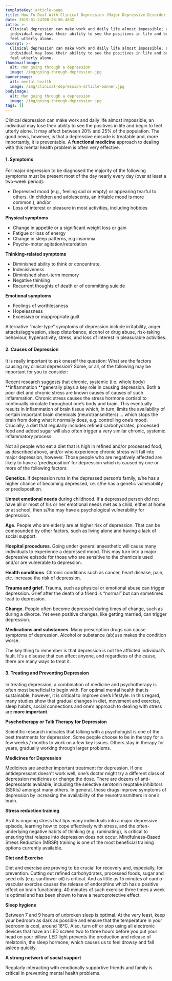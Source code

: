 ```yaml
---
templateKey: article-page
title: How To Deal With Clinical Depression (Major Depressive Disorder)
date: 2019-01-24T08:28:50.483Z
intro: >-
  Clinical depression can make work and daily life almost impossible; an
  individual may lose their ability to see the positives in life and begin to
  feel utterly alone.
excerpt: >-
  Clinical depression can make work and daily life almost impossible; an
  individual may lose their ability to see the positives in life and begin to
  feel utterly alone.
thumbnailimage:
  alt: Man going through a depression
  image: /img/going-through-depression.jpg
bannerimage:
  alt: mental health
  image: /img/clinical-depression-article-banner.jpg
bodyimage:
  alt: Man going through a depression
  image: /img/going-through-depression.jpg
tags: []
---
```


Clinical depression can make work and daily life almost impossible; an individual may lose their ability to see the positives in life and begin to feel utterly alone. It may affect between 20% and 25% of the population. The good news, however, is that a depressive episode is treatable and, more importantly, it is preventable. A **functional medicine** approach to dealing with this mental health problem is often very effective.

<h4>1.   Symptoms</h4>

For major depression to be diagnosed the majority of the following symptoms must be present most of the day nearly every day (over at least a two-week period):

- Depressed mood (e.g., feeling sad or empty) or appearing tearful to others. (In children and adolescents, an irritable mood is more common.), and/or
- Loss of interest or pleasure in most activities, including hobbies

**Physical symptoms**

- Change in appetite or a significant weight loss or gain
- Fatigue or loss of energy
- Change in sleep patterns, e.g insomnia
- Psycho-motor agitation/retardation

**Thinking-related symptoms**

- Diminished ability to think or concentrate,
- Indecisiveness
- Diminished short-term memory
- Negative thinking
- Recurrent thoughts of death or of committing suicide

**Emotional symptoms**

- Feelings of worthlessness
- Hopelessness
- Excessive or inappropriate guilt

Alternative “male-type” symptoms of depression include irritability, anger attacks/aggression, sleep disturbance, alcohol or drug abuse, risk-taking behaviour, hyperactivity, stress, and loss of interest in pleasurable activities.

<h4>2.   Causes of Depression</h4>

It is really important to ask oneself the question: What are the factors causing my clinical depression? Some, or all, of the following may be important for you to consider:

Recent research suggests that chronic, systemic (i.e. whole body) **inflammation **generally plays a key role in causing depression. Both a poor diet and chronic stress are known causes of causes of such inflammation. Chronic stress causes the stress hormone cortisol to continually circulate throughout one’s body and brain. This eventually results in inflammation of brain tissue which, in turn, limits the availability of certain important brain chemicals (neurotransmitters) ... which stops the brain from doing what it normally does, e.g. controlling one’s mood. Crucially, a diet that regularly includes refined carbohydrates, processed food and added sugar will also often trigger a very similar chronic, systemic inflammatory process.

Not all people who eat a diet that is high in refined and/or processed food, as described above, and/or who experience chronic stress will fall into major depression, however. Those people who are negatively affected are likely to have a ‘predisposition’ for depression which is caused by one or more of the following factors:

**Genetics**. If depression runs in the depressed person’s family, s/he has a higher chance of becoming depressed, i.e. s/he has a genetic vulnerability or predisposition.

**Unmet emotional needs** during childhood. If a depressed person did not have all or most of his or her emotional needs met as a child, either at home or at school, then s//he may have a psychological vulnerability for depression.

**Age**. People who are elderly are at higher risk of depression. That can be compounded by other factors, such as living alone and having a lack of social support.

**Hospital procedures**. Going under general anaesthetic will cause many individuals to experience a depressed mood. This may turn into a major depressive episode for those who are sensitive to the chemicals used and/or are vulnerable to depression.

**Health conditions**. Chronic conditions such as cancer, heart disease, pain, etc. increase the risk of depression.

**Trauma and grief.** Trauma, such as physical or emotional abuse can trigger depression. Grief after the death of a friend is “normal” but can sometimes lead to depression.

**Change**. People often become depressed during times of change, such as during a divorce. Yet even positive changes, like getting married, can trigger depression.

**Medications and substances**. Many prescription drugs can cause symptoms of depression. Alcohol or substance (ab)use makes the condition worse.

The key thing to remember is that depression is not the afflicted individual’s fault. It's a disease that can affect anyone, and regardless of the cause, there are many ways to treat it.

<h4>3.   Treating and Preventing Depression</h4>

In treating depression, a combination of medicine and psychotherapy is often most beneficial to begin with. For optimal mental health that is sustainable, however, it is critical to improve one’s lifestyle. In this regard, many studies show that gradual changes in diet, movement and exercise, sleep habits, social connections and one’s approach to dealing with stress are **more important**.

**Psychotherapy or Talk Therapy for Depression**

Scientific research indicates that talking with a psychologist is one of the best treatments for depression. Some people choose to be in therapy for a few weeks / months to work on a few key issues. Others stay in therapy for years, gradually working through larger problems.

**Medicines for Depression**

Medicines are another important treatment for depression. If one antidepressant doesn't work well, one’s doctor might try a different class of depression medicines or change the dose. There are dozens of anti-depressants available, including the selective serotonin reuptake inhibitors (SSRIs) amongst many others. In general, these drugs improve symptoms of depression by increasing the availability of the neurotransmitters in one’s brain.

**Stress reduction training**

As it is ongoing stress that tips many individuals into a major depressive episode, learning how to cope effectively with stress, and the often-underlying negative habits of thinking (e.g. ruminating), is critical to ensuring that relapse into depression does not occur. Mindfulness-Based Stress Reduction (MBSR) training is one of the most beneficial training options currently available.

**Diet and Exercise**

Diet and exercise are proving to be crucial for recovery and, especially, for prevention. Cutting out refined carbohydrates, processed foods, sugar and seed oils (e.g. sunflower oil) is critical. And as little as 15 minutes of cardio-vascular exercise causes the release of endorphins which has a positive effect on brain functioning. 40 minutes of such exercise three times a week is optimal and has been shown to have a neuroprotective effect.

**Sleep hygiene**

Between 7 and 9 hours of unbroken sleep is optimal. At the very least, keep your bedroom as dark as possible and ensure that the temperature in your bedroom is cool, around 18°C. Also, turn off or stop using all electronic devices that have an LED screen two to three hours before you put your head on your pillow. LED light prevents the production and release of melatonin, the sleep hormone, which causes us to feel drowsy and fall asleep quickly.

**A strong network of social support**

Regularly interacting with emotionally supportive friends and family is critical in preventing mental health problems.
